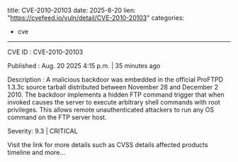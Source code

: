  
title: CVE-2010-20103
date: 2025-8-20
lien: "https://cvefeed.io/vuln/detail/CVE-2010-20103"
categories:
  - cve
---

CVE ID : CVE-2010-20103

Published :  Aug. 20
2025
4:15 p.m. | 35 minutes ago

Description : A malicious backdoor was embedded in the official ProFTPD 1.3.3c source tarball distributed between November 28 and December 2
2010. The backdoor implements a hidden FTP command trigger that
when invoked
causes the server to execute arbitrary shell commands with root privileges. This allows remote
unauthenticated attackers to run any OS command on the FTP server host.

Severity: 9.3 | CRITICAL

Visit the link for more details
such as CVSS details
affected products
timeline
and more...
